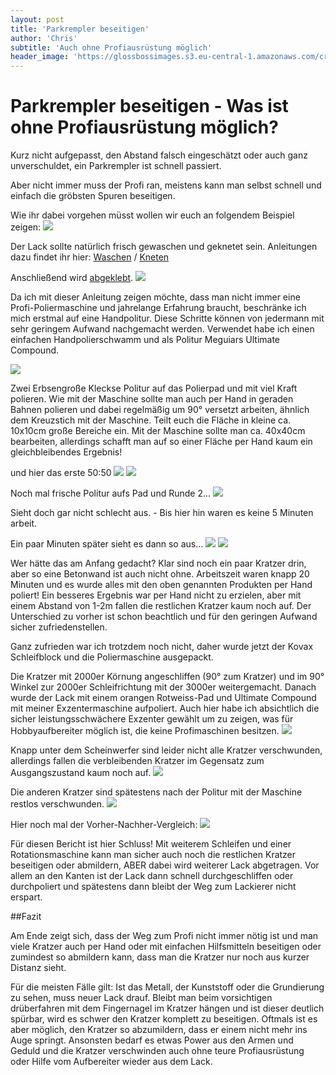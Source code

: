 ```yaml
---
layout: post
title: 'Parkrempler beseitigen'
author: 'Chris'
subtitle: 'Auch ohne Profiausrüstung möglich'
header_image: 'https://glossbossimages.s3.eu-central-1.amazonaws.com/criz/kratzer_handpolitur/1.jpg'
---
```

# Parkrempler beseitigen - Was ist ohne Profiausrüstung möglich?


Kurz nicht aufgepasst, den Abstand falsch eingeschätzt oder auch ganz unverschuldet, ein Parkrempler ist schnell passiert.

Aber nicht immer muss der Profi ran, meistens kann man selbst schnell und einfach die gröbsten Spuren beseitigen.

Wie ihr dabei vorgehen müsst wollen wir euch an folgendem Beispiel zeigen:
![](https://glossbossimages.s3.eu-central-1.amazonaws.com/criz/kratzer_handpolitur/1.jpg)

Der Lack sollte natürlich frisch gewaschen und geknetet sein. Anleitungen dazu findet ihr hier: [Waschen](https://glossboss.de/allgemein/warum-die-fahrzeugwaesche-mit-der-2-eimer-methode-so-schonend-zum-lack-ist/) / [Kneten](https://glossboss.de/anleitungen/lackreinigungsknete-richtig-anwenden/)

Anschließend wird [abgeklebt](https://glossboss.de/anleitungen/grundlagen-lack-polieren-richtig-abkleben/).
![](https://glossbossimages.s3.eu-central-1.amazonaws.com/criz/kratzer_handpolitur/2.jpg)

Da ich mit dieser Anleitung zeigen möchte, dass man nicht immer eine Profi-Poliermaschine und jahrelange Erfahrung braucht, beschränke ich mich erstmal auf eine Handpolitur. Diese Schritte können von jedermann mit sehr geringem Aufwand nachgemacht werden.
Verwendet habe ich einen einfachen Handpolierschwamm und als Politur Meguiars Ultimate Compound.

![](https://glossbossimages.s3.eu-central-1.amazonaws.com/criz/kratzer_handpolitur/3.jpg)

Zwei Erbsengroße Kleckse Politur auf das Polierpad und mit viel Kraft polieren. Wie mit der Maschine sollte man auch per Hand in geraden Bahnen polieren und dabei regelmäßig um 90° versetzt arbeiten, ähnlich dem Kreuzstich mit der Maschine. Teilt euch die Fläche in kleine ca. 10x10cm große Bereiche ein. Mit der Maschine sollte man ca. 40x40cm bearbeiten, allerdings schafft man auf so einer Fläche per Hand kaum ein gleichbleibendes Ergebnis!

und hier das erste 50:50
![](https://glossbossimages.s3.eu-central-1.amazonaws.com/criz/kratzer_handpolitur/4.jpg)
![](https://glossbossimages.s3.eu-central-1.amazonaws.com/criz/kratzer_handpolitur/5.jpg)


Noch mal frische Politur aufs Pad und Runde 2...
![](https://glossbossimages.s3.eu-central-1.amazonaws.com/criz/kratzer_handpolitur/6.jpg)

Sieht doch gar nicht schlecht aus. - Bis hier hin waren es keine 5 Minuten arbeit.

Ein paar Minuten später sieht es dann so aus...
![](https://glossbossimages.s3.eu-central-1.amazonaws.com/criz/kratzer_handpolitur/7.jpg)
![](https://glossbossimages.s3.eu-central-1.amazonaws.com/criz/kratzer_handpolitur/8.jpg)

Wer hätte das am Anfang gedacht? Klar sind noch ein paar Kratzer drin, aber so eine Betonwand ist auch nicht ohne.
Arbeitszeit waren knapp 20 Minuten und es wurde alles mit den oben genannten Produkten per Hand poliert!
Ein besseres Ergebnis war per Hand nicht zu erzielen, aber mit einem Abstand von 1-2m fallen die restlichen Kratzer kaum noch auf. Der Unterschied zu vorher ist schon beachtlich und für den geringen Aufwand sicher zufriedenstellen.

Ganz zufrieden war ich trotzdem noch nicht, daher wurde jetzt der Kovax Schleifblock und die Poliermaschine ausgepackt.

Die Kratzer mit 2000er Körnung angeschliffen (90° zum Kratzer) und im 90° Winkel zur 2000er Schleifrichtung mit der 3000er weitergemacht.
Danach wurde der Lack mit einem orangen Rotweiss-Pad und Ultimate Compound mit meiner Exzentermaschine aufpoliert. Auch hier habe ich absichtlich die sicher leistungsschwächere Exzenter gewählt um zu zeigen, was für Hobbyaufbereiter möglich ist, die keine Profimaschinen besitzen.
![](https://glossbossimages.s3.eu-central-1.amazonaws.com/criz/kratzer_handpolitur/9.jpg)


Knapp unter dem Scheinwerfer sind leider nicht alle Kratzer verschwunden, allerdings fallen die verbleibenden Kratzer im Gegensatz zum Ausgangszustand kaum noch auf.
![](https://glossbossimages.s3.eu-central-1.amazonaws.com/criz/kratzer_handpolitur/10.jpg)

Die anderen Kratzer sind spätestens nach der Politur mit der Maschine restlos verschwunden.
![](https://glossbossimages.s3.eu-central-1.amazonaws.com/criz/kratzer_handpolitur/11.jpg)

Hier noch mal der Vorher-Nachher-Vergleich:
![](https://glossbossimages.s3.eu-central-1.amazonaws.com/criz/kratzer_handpolitur/12.jpg)

Für diesen Bericht ist hier Schluss! Mit weiterem Schleifen und einer Rotationsmaschine kann man sicher auch noch die restlichen Kratzer beseitigen oder abmildern, ABER dabei wird weiterer Lack abgetragen. Vor allem an den Kanten ist der Lack dann schnell durchgeschliffen oder durchpoliert und spätestens dann bleibt der Weg zum Lackierer nicht erspart.

##Fazit

Am Ende zeigt sich, dass der Weg zum Profi nicht immer nötig ist und man viele Kratzer auch per Hand oder mit einfachen Hilfsmitteln beseitigen oder zumindest so abmildern kann, dass man die Kratzer nur noch aus kurzer Distanz sieht.

Für die meisten Fälle gilt: Ist das Metall, der Kunststoff oder die Grundierung zu sehen, muss neuer Lack drauf. Bleibt man beim vorsichtigen drüberfahren mit dem Fingernagel im Kratzer hängen und ist dieser deutlich spürbar, wird es schwer den Kratzer komplett zu beseitigen. Oftmals ist es aber möglich, den Kratzer so abzumildern, dass er einem nicht mehr ins Auge springt.
Ansonsten bedarf es etwas Power aus den Armen und Geduld und die Kratzer verschwinden auch ohne teure Profiausrüstung oder Hilfe vom Aufbereiter wieder aus dem Lack.

